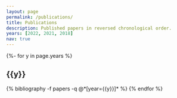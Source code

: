 ```yaml
---
layout: page
permalink: /publications/
title: Publications
description: Published papers in reversed chronological order.
years: [2022, 2021, 2018]
nav: true
---
```

<!-- _pages/publications.md -->
<div class="publications">

{%- for y in page.years %}
  <h2 class="year">{{y}}</h2>
  {% bibliography -f papers -q @*[year={{y}}]* %}
{% endfor %}

</div>
